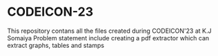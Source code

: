 # CODEICON-23

This repository contans all the files created during CODEICON'23 at K.J Somaiya
Problem statement include creating a pdf extractor which can extract graphs, tables and stamps
